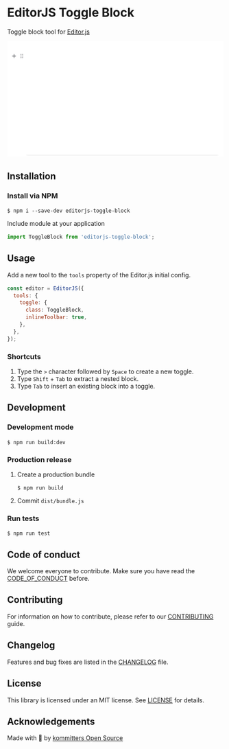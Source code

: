 # EditorJS Toggle Block

Toggle block tool for [Editor.js](https://editorjs.io/)

![](assets/demo.gif)

## Installation

### Install via NPM

```shell
$ npm i --save-dev editorjs-toggle-block
```

Include module at your application

```js
import ToggleBlock from 'editorjs-toggle-block';
```

## Usage

Add a new tool to the `tools` property of the Editor.js initial config.

```js
const editor = EditorJS({
  tools: {
    toggle: {
      class: ToggleBlock,
      inlineToolbar: true,
    },
  },
});
```

### Shortcuts

1. Type the `>` character followed by `Space` to create a new toggle.
2. Type `Shift` + `Tab` to extract a nested block.
3. Type `Tab` to insert an existing block into a toggle.

## Development

### Development mode

```shell
$ npm run build:dev
```

### Production release

1. Create a production bundle
   ```shell
   $ npm run build
   ```
2. Commit `dist/bundle.js`

### Run tests

```shell
$ npm run test
```

## Code of conduct

We welcome everyone to contribute. Make sure you have read the [CODE_OF_CONDUCT][coc] before.

## Contributing

For information on how to contribute, please refer to our [CONTRIBUTING][contributing] guide.

## Changelog

Features and bug fixes are listed in the [CHANGELOG][changelog] file.

## License

This library is licensed under an MIT license. See [LICENSE][license] for details.

## Acknowledgements

Made with 💙 by [kommitters Open Source](https://kommit.co)

[license]: https://github.com/kommitters/editorjs-toggle-block/blob/main/LICENSE
[coc]: https://github.com/kommitters/editorjs-toggle-block/blob/main/CODE_OF_CONDUCT.md
[changelog]: https://github.com/kommitters/editorjs-toggle-block/blob/main/CHANGELOG.md
[contributing]: https://github.com/kommitters/editorjs-toggle-block/blob/main/CONTRIBUTING.md
